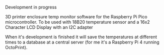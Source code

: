  Development in progress

  3D printer enclosure temp monitor software for the Raspberry Pi Pico microcontroller. To be used with 18B20 temperature sensor and a 16x2 Character LCD Display with an I2C adapter

  When it's development is finished it will save the temperatures at different times to a database at a central server (for me it's a Raspberry Pi 4 running OctoPrint).
